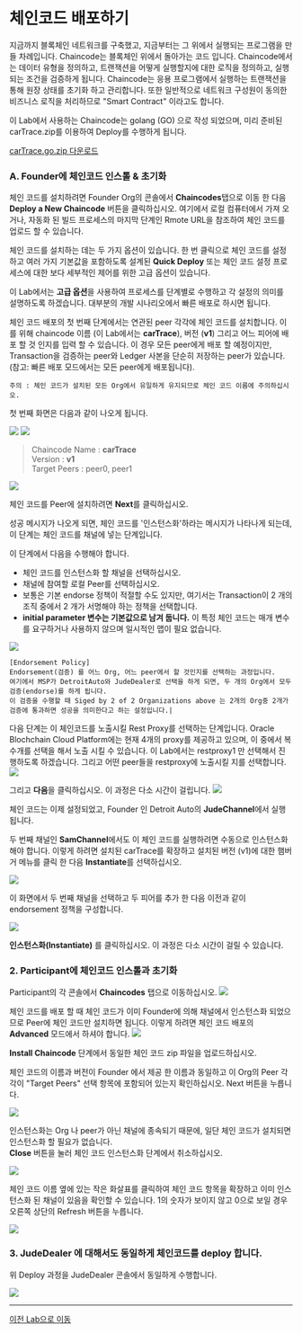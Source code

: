 # 체인코드 배포하기

지금까지 블록체인 네트워크를 구축했고, 지금부터는 그 위에서 실행되는 프로그램을 만들 차례입니다. Chaincode는 블록체인 위에서 돌아가는 코드 입니다. Chaincode에서는 데이터 유형을 정의하고, 트랜잭션을 어떻게 실행할지에 대한 로직을 정의하고, 실행되는 조건을 검증하게 됩니다. Chaincode는 응용 프로그램에서 실행하는 트랜잭션을 통해 원장 상태를 초기화 하고 관리합니다. 또한 일반적으로 네트워크 구성원이 동의한 비즈니스 로직을 처리하므로 "Smart Contract" 이라고도 합니다.

이 Lab에서 사용하는 Chaincode는 golang (GO) 으로 작성 되었으며, 미리 준비된 carTrace.zip를 이용하여 Deploy를 수행하게 됩니다.

[carTrace.go.zip 다운로드](https://github.com/OracleCloudKr/OracleBlockchain_Workshop2/raw/master/CarDealerLab/artifacts/carTrace.go.zip)

### A. Founder에 체인코드 인스톨 & 초기화 

체인 코드를 설치하려면 Founder Org의 콘솔에서 **Chaincodes**탭으로 이동 한 다음 **Deploy a New Chaincode** 버튼을 클릭하십시오. 여기에서 로컬 컴퓨터에서 가져 오거나, 자동화 된 빌드 프로세스의 마지막 단계인 Rmote URL을 참조하여 체인 코드를 업로드 할 수 있습니다.

체인 코드를 설치하는 데는 두 가지 옵션이 있습니다. 한 번 클릭으로 체인 코드를 설정하고 여러 가지 기본값을 포함하도록 설계된 **Quick Deploy** 또는 체인 코드 설정 프로세스에 대한 보다 세부적인 제어를 위한 고급 옵션이 있습니다.

이 Lab에서는 **고급 옵션**을 사용하여 프로세스를 단계별로 수행하고 각 설정의 의미를 설명하도록 하겠습니다. 대부분의 개발 시나리오에서 빠른 배포로 하시면 됩니다.

체인 코드 배포의 첫 번째 단계에서는 연관된 peer 각각에 체인 코드를 설치합니다. 이를 위해 chaincode 이름 (이 Lab에서는 **carTrace**), 버전 (**v1**) 그리고 어느 피어에 배포 할 것 인지를 입력 할 수 있습니다. 이 경우 모든 peer에게 배포 할 예정이지만, Transaction을 검증하는 peer와 Ledger 사본을 단순히 저장하는 peer가 있습니다. (참고: 빠른 배포 모드에서는 모든 peer에게 배포됩니다).

    주의 : 체인 코드가 설치된 모든 Org에서 유일하게 유지되므로 체인 코드 이름에 주의하십시오.


첫 번째 화면은 다음과 같이 나오게 됩니다.

![](images/deploy_chaincode1.png)
![](images/deploy_chaincode2.png)

> Chaincode Name : **carTrace** <br/>
> Version : **v1** <br/>
> Target Peers : peer0, peer1 

![](images/deploy_chaincode3.png)

체인 코드를 Peer에 설치하려면 **Next**를 클릭하십시오. 
    
성공 메시지가 나오게 되면, 체인 코드를 '인스턴스화'하라는 메시지가 나타나게 되는데, 이 단계는 체인 코드를 채널에 넣는 단계입니다. 

이 단계에서 다음을 수행해야 합니다.

* 체인 코드를 인스턴스화 할 채널을 선택하십시오.
* 채널에 참여할 로컬 Peer를 선택하십시오.
* 보통은 기본 endorse 정책이 적절할 수도 있지만, 여기서는 Transaction이 2 개의 조직 중에서 2 개가 서명해야 하는 정책을 선택합니다.
* **initial parameter 변수는 기본값으로 남겨 둡니다.** 이 특정 체인 코드는 매개 변수를 요구하거나 사용하지 않으며 일시적인 맵이 필요 없습니다.

![](images/deploy_chaincode4.png)

~~~
[Endorsement Policy]
Endorsement(검증) 를 어느 Org, 어느 peer에서 할 것인지를 선택하는 과정입니다. 
여기에서 MSP가 DetroitAuto와 JudeDealer로 선택을 하게 되면, 두 개의 Org에서 모두 검증(endorse)를 하게 됩니다. 
이 검증을 수행할 때 Siged by 2 of 2 Organizations above 는 2개의 Org중 2개가 검증에 통과하면 성공을 의미한다고 하는 설정입니다.|
~~~
       
다음 단계는 이 체인코드를 노출시킬 Rest Proxy를 선택하는 단계입니다. Oracle Blochchain Cloud Platform에는 현재 4개의 proxy를 제공하고 있으며, 이 중에서 복수개를 선택을 해서 노출 시킬 수 있습니다. 이 Lab에서는 restproxy1 만 선택해서 진행하도록 하겠습니다. 그리고 어떤 peer들을 restproxy에 노출시킬 지를 선택합니다.
![](images/deploy_chaincode5.png)

그리고 **다음**을 클릭하십시오. 이 과정은 다소 시간이 걸립니다.
![](images/deploy_chaincode6.png)

체인 코드는 이제 설정되었고, Founder 인 Detroit Auto의 **JudeChannel**에서 실행됩니다. 

두 번째 채널인 **SamChannel**에서도 이 체인 코드를 실행하려면 수동으로 인스턴스화 해야 합니다. 이렇게 하려면 설치된 carTrace를 확장하고 설치된 버전 (v1)에 대한 햄버거 메뉴를 클릭 한 다음 **Instantiate**를 선택하십시오.

![](images/instantiate_to_channel2.png)

이 화면에서 두 번째 채널을 선택하고 두 피어를 추가 한 다음 이전과 같이 endorsement 정책을 구성합니다.

![](images/instantiate_to_channel22.png)

**인스턴스화(Instantiate)** 를 클릭하십시오. 이 과정은 다소 시간이 걸릴 수 있습니다.

### 2. Participant에 체인코드 인스톨과 초기화 
   
Participant의 각 콘솔에서 **Chaincodes** 탭으로 이동하십시오. 
![](images/participant_deploy_chaincode1.png)

체인 코드를 배포 할 때 체인 코드가 이미 Founder에 의해 채널에서 인스턴스화 되었으므로 Peer에 체인 코드만 설치하면 됩니다. 이렇게 하려면 체인 코드 배포의 **Advanced** 모드에서 하셔야 합니다.
![](images/participant_deploy_chaincode2.png)

**Install Chaincode** 단계에서 동일한 체인 코드 zip 파일을 업로드하십시오.

 체인 코드의 이름과 버전이 Founder 에서 제공 한 이름과 동일하고 이 Org의 Peer 각각이 "Target Peers" 선택 항목에 포함되어 있는지 확인하십시오. Next 버튼을 누릅니다.

![](images/participant_deploy_chaincode3.png)

인스턴스화는 Org 나 peer가 아닌 채널에 종속되기 때문에, 일단 체인 코드가 설치되면 인스턴스화 할 필요가 없습니다.  
**Close** 버튼을 눌러 체인 코드 인스턴스화 단계에서 취소하십시오. 

![](images/participant_deploy_chaincode4.png)

체인 코드 이름 옆에 있는 작은 화살표를 클릭하여 체인 코드 항목을 확장하고 이미 인스턴스화 된 채널이 있음을 확인할 수 있습니다. 1의 숫자가 보이지 않고 0으로 보일 경우 오른쪽 상단의 Refresh 버튼을 누릅니다.

![](images/participant_deploy_chaincode5.png)

### 3. JudeDealer 에 대해서도 동일하게 체인코드를 deploy 합니다. 
위 Deploy 과정을 JudeDealer 콘솔에서 동일하게 수행합니다.

![](images/participant_deploy_chaincode6.png)


---

[이전 Lab으로 이동](README.md)
